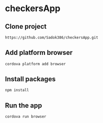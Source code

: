 # checkersApp

## Clone project

```bash
https://github.com/Sadok386/checkersApp.git
```


## Add platform browser

```bash
cordova platform add browser
```

## Install packages

```bash
npm install
```

## Run the app
```bash
cordova run browser
```
